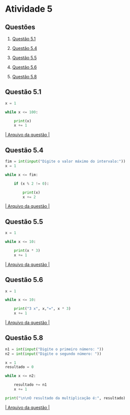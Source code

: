 # Atividade 5
## Questões
1. [Questão 5.1](#questão-51)

2. [Questão 5.4](#questão-54)

3. [Questão 5.5](#questão-55)

4. [Questão 5.6](#questão-56)

5. [Questão 5.8](#questão-58)
## Questão 5.1
```python
x = 1

while x <= 100:

    print(x)
    x += 1
```
[| Arquivo da questão |](q5_1.py)
## Questão 5.4
```python
fim = int(input("Digite o valor máximo do intervalo:"))
x = 1

while x <= fim:

    if (x % 2 != 0):

        print(x)
        x += 2
```
[| Arquivo da questão |](q5_4.py)
## Questão 5.5
```python
x = 1

while x <= 10:

    print(x * 3)
    x += 1
```
[| Arquivo da questão |](q5_5.py)
## Questão 5.6
```python
x = 1

while x <= 10:

    print("3 x", x,"=", x * 3)
    x += 1
```
[| Arquivo da questão |](q5_6.py)
## Questão 5.8
```python
n1 = int(input("Digite o primeiro número: "))
n2 = int(input("Digite o segundo número: "))

x = 1
resultado = 0

while x <= n2:

    resultado += n1
    x += 1

print("\n\nO resultado da multiplicação é:", resultado)
```
[| Arquivo da questão |](q5_8.py)